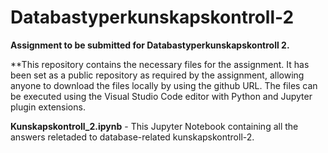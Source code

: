 # Databastyperkunskapskontroll-2

**Assignment to be submitted for Databastyperkunskapskontroll 2.**

**This repository contains the necessary files for the assignment. It has been set as a public repository as required by the assignment, allowing anyone to download the files locally by using the github URL. The files can be executed using the Visual Studio Code editor with Python and Jupyter plugin extensions.

**Kunskapskontroll_2.ipynb** - This Jupyter Notebook containing all the answers reletaded to database-related kunskapskontroll-2.
